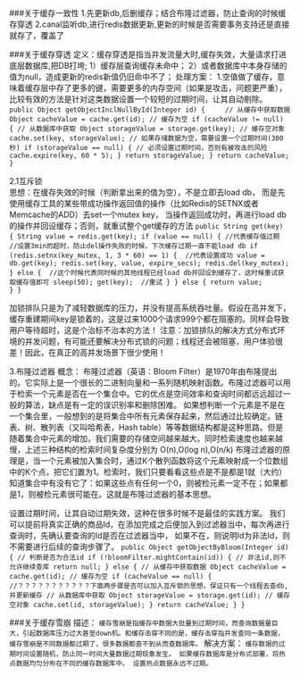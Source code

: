###关于缓存一致性
1.先更新db,后删缓存；结合布隆过滤器，防止查询的时候缓存穿透
2.canal监听db,进行redis数据更新,更新的时候是否需要事务支持还是直接就存了，覆盖了

###关于缓存穿透
定义：缓存穿透是指当并发流量大时,缓存失效，大量请求打进底层数据库,把DB打垮;
    1）缓存层查询缓存未命中；
    2）或者数据库中本身存储的值为null，造成更新的redis新值仍旧命中不了；
处理方案：
1.空值做了缓存，意味着缓存层中存了更多的键，需要更多的内存空间（如果是攻击，问题更严重），
比较有效的方法是针对这类数据设置一个较短的过期时间，让其自动剔除。
`    public Object getObjectInclNullById(Integer id) {    
        // 从缓存中获取数据
        Object cacheValue = cache.get(id);
        // 缓存为空
        if (cacheValue != null) {
            // 从数据库中获取
            Object storageValue = storage.get(key);
            // 缓存空对象
            cache.set(key, storageValue);
            // 如果存储数据为空，需要设置一个过期时间(300秒)
            if (storageValue == null) {
                // 必须设置过期时间，否则有被攻击的风险
                cache.expire(key, 60 * 5);
            }
            return storageValue;
        }
        return cacheValue;
    }`
   
2.1互斥锁   
思想：在缓存失效的时候（判断拿出来的值为空），不是立即去load db，
而是先使用缓存工具的某些带成功操作返回值的操作（比如Redis的SETNX或者Memcache的ADD）去set一个mutex key，
当操作返回成功时，再进行load db的操作并回设缓存；否则，就重试整个get缓存的方法
 `public String get(key) {
       String value = redis.get(key);
       if (value == null) { //代表缓存值过期
           //设置3min的超时，防止del操作失败的时候，下次缓存过期一直不能load db
            if (redis.setnx(key_mutex, 1, 3 * 60) == 1) {  //代表设置成功
                value = db.get(key);
                redis.set(key, value, expire_secs);
                redis.del(key_mutex);
            } else {  //这个时候代表同时候的其他线程已经load db并回设到缓存了，这时候重试获取缓存值即可
                sleep(50);
                get(key);  //重试
            }
       } else {
           return value;      
       }
  }` 
  
  加锁排队只是为了减轻数据库的压力，并没有提高系统吞吐量。假设在高并发下，缓存重建期间key是锁着的，这是过来1000个请求999个都在阻塞的。同样会导致用户等待超时，这是个治标不治本的方法！
  注意：加锁排队的解决方式分布式环境的并发问题，有可能还要解决分布式锁的问题；线程还会被阻塞，用户体验很差！因此，在真正的高并发场景下很少使用！
    
3.布隆过滤器
概念：
布隆过滤器（英语：Bloom Filter）是1970年由布隆提出的。它实际上是一个很长的二进制向量和一系列随机映射函数。布隆过滤器可以用于检索一个元素是否在一个集合中。它的优点是空间效率和查询时间都远远超过一般的算法，缺点是有一定的误识别率和删除困难。
如果想判断一个元素是不是在一个集合里，一般想到的是将集合中所有元素保存起来，然后通过比较确定。链表、树、散列表（又叫哈希表，Hash table）等等数据结构都是这种思路。但是随着集合中元素的增加，我们需要的存储空间越来越大。同时检索速度也越来越慢，上述三种结构的检索时间复杂度分别为 O(n),O(log n),O(n/k)
布隆过滤器的原理是，当一个元素被加入集合时，通过K个散列函数将这个元素映射成一个位数组中的K个点，把它们置为1。检索时，我们只要看看这些点是不是都是1就（大约）知道集合中有没有它了：如果这些点有任何一个0，则被检元素一定不在；如果都是1，则被检元素很可能在。这就是布隆过滤器的基本思想。
  
设置过期时间，让其自动过期失效，这种在很多时候不是最佳的实践方案。
 我们可以提前将真实正确的商品Id，在添加完成之后便加入到过滤器当中，每次再进行查询时，先确认要查询的Id是否在过滤器当中，
 如果不在，则说明Id为非法Id，则不需要进行后续的查询步骤了。
`public Object getObjectByBloom(Integer id) {
    // 判断是否为合法id
    if (!bloomFilter.mightContain(id)) {
        // 非法id,则不允许继续查库
        return null;
    } else {
        // 从缓存中获取数据
        Object cacheValue = cache.get(id);
        // 缓存为空
        if (cacheValue == null) {
            //？？？？？？？？？？？下面两步骤是否可以加入互斥锁的思想，保证只有一个线程去查db,并更新缓存
            // 从数据库中获取
            Object storageValue = storage.get(id);
            // 缓存空对象
            cache.set(id, storageValue);
        }
        return cacheValue;
    }
} `


###关于缓存雪崩
描述：
`缓存雪崩是指缓存中数据大批量到过期时间，而查询数据量巨大，引起数据库压力过大甚至down机。和缓存击穿不同的是，缓存击穿指并发查同一条数据，缓存雪崩是不同数据都过期了，很多数据都查不到从而查数据库。`
解决方案：
`缓存数据的过期时间设置随机，防止同一时间大量数据过期现象发生。
如果缓存数据库是分布式部署，将热点数据均匀分布在不同的缓存数据库中。
设置热点数据永远不过期。 `